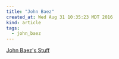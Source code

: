 ```yaml
---
title: "John Baez"
created_at: Wed Aug 31 10:35:23 MDT 2016
kind: article
tags:
  - john_baez
---
```


<a href="http://math.ucr.edu/home/baez/" target="_blank">John Baez's Stuff</a>

<!--
html boilerplate
<a href="" target="_blank"></a>
<a name=""></a>
<img src="" width="400px">
<ul>
  <li></li>
</ul>
<pre>
</pre>
<pre><code>
</code></pre>
-->
